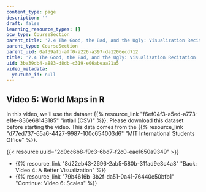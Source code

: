 ```yaml
---
content_type: page
description: ''
draft: false
learning_resource_types: []
ocw_type: CourseSection
parent_title: '7.4 The Good, the Bad, and the Ugly: Visualization Recitation  (Recitation)'
parent_type: CourseSection
parent_uid: 0af39afb-aff0-a226-a397-da1206ecd712
title: '7.4 The Good, the Bad, and the Ugly: Visualization Recitation  (Recitation)'
uid: 3ba39db4-a883-d8db-c319-e06abeaa21a5
video_metadata:
  youtube_id: null
---
```

## Video 5: World Maps in R

In this video, we'll use the dataset {{% resource_link "f6ef04f3-a5ed-a773-e1fe-836e68143185" "intlall (CSV)" %}}. Please download this dataset before starting the video. This data comes from the {{% resource_link "d77ed737-65a6-4427-9987-100c654003d6" "MIT International Students Office" %}}.

{{< resource uuid="2d0cc6b8-f9c3-6bd7-f2c0-eae1650a9349" >}}

- {{% resource_link "8d22eb43-2696-2ab5-580b-311ad9e3c4a8" "Back: Video 4: A Better Visualization" %}}
- {{% resource_link "79b4616b-3b2f-da51-0a41-76440e50bfb1" "Continue: Video 6: Scales" %}}
